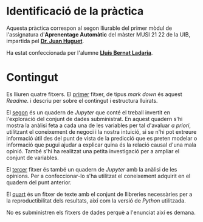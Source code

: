 # Identificació de la pràctica

Aquesta pràctica correspon al segon lliurable 
del primer mòdul de l'assignatura 
d'**Aprenentage Automàtic** 
del màster MUSI 21 22 de la UIB, 
impartida pel [**Dr. Juan Huguet**](juan.huguet@gmail.com).

Ha estat confeccionada per l'alumne 
[**Lluís Bernat Ladaria**](mailto:llbernat@gmail.com).

# Contingut

Es lliuren quatre fitxers. 
El [primer](00_readme.md) fitxer, de tipus *mark down* és aquest *Readme*. 
i descriu per sobre el contingut i estructura lluirats. 

El [segon](10_hr_features_engineering.ipynb) 
és un quadern de *Jupyter* 
que conté el treball invertit en l'exploració del 
conjunt de dades subministrat. 
En aquest quadern s'hi mostra la anàlisi feta a cada una 
de les variables per tal d'avaluar 
*a priori*, utilitzant el coneixement de negoci 
i la nostra intuició, si se n'hi pot extreure 
informació útil des del punt de vista 
de la predicció que es preten modelar o 
informació que pugui ajudar a explicar 
quina és la relació causal d'una mala opinió. 
També s'hi ha realitzat una petita investigació 
per a ampliar el conjunt de variables. 

El [tercer](20_hr_analysis.ipynb) fitxer 
és també un quadern de *Jupyter* amb la 
anàlisi de les opinions. 
Per a confeccionar-lo s'ha utilitzat el coneixement 
adquirit en el quadern del punt anterior. 

El [quart](requirements.txt) és un fitxer de texte 
amb el conjunt de llibreries necessàries 
per a la reproductibilitat dels resultats, 
així com la versió de *Python* utilitzada. 

No es subministren els fitxers de dades 
perquè a l'enunciat així es demana.
